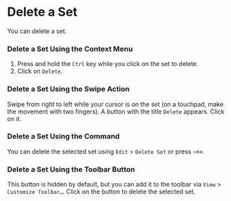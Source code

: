 # Delete a Set

You can delete a set.

### Delete a Set Using the Context Menu

1. Press and hold the `Ctrl` key while you click on the set to delete.
2. Click on `Delete`.

### Delete a Set Using the Swipe Action

Swipe from right to left while your cursor is on the set (on a touchpad, make the movement with two fingers). A button with the title `Delete` appears. Click on it.

### Delete a Set Using the Command

You can delete the selected set using `Edit` > `Delete Set` or press `⇧⌘⌫`.

### Delete a Set Using the Toolbar Button

This button is hidden by default, but you can add it to the toolbar via `View` > `Customize Toolbar…`. Click on the button to delete the selected set.
